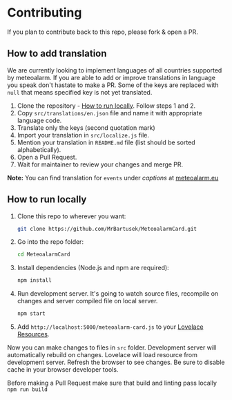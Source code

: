 # Contributing

If you plan to contribute back to this repo, please fork & open a PR.

## How to add translation

We are currently looking to implement languages of all countries supported by meteoalarm. If you are able to add or improve translations in language you speak don't hastate to make a PR. Some of the keys are replaced with `null` that means specified key is not yet translated.

1. Clone the repository - [How to run locally](#How-to-run-locally). Follow steps 1 and 2.
2. Copy `src/translations/en.json` file and name it with appropriate language code.
3. Translate only the keys (second quotation mark)
4. Import your translation in `src/localize.js` file.
5. Mention your translation in `README.md` file (list should be sorted alphabetically). 
6. Open a Pull Request.
7. Wait for maintainer to review your changes and merge PR.

**Note:** You can find translation for `events` under _captions_ at [meteoalarm.eu](https://www.meteoalarm.eu)

## How to run locally

1. Clone this repo to wherever you want:
   ```sh
   git clone https://github.com/MrBartusek/MeteoalarmCard.git
   ```
2. Go into the repo folder:
   ```sh
   cd MeteoalarmCard
   ```
3. Install dependencies (Node.js and npm are required):
   ```sh
   npm install
   ```
4. Run development server. It's going to watch source files, recompile on changes and server compiled file on local server.
   ```sh
   npm start
   ```
5. Add `http://localhost:5000/meteoalarm-card.js` to your [Lovelace Resources](https://my.home-assistant.io/redirect/lovelace_resources/).

Now you can make changes to files in `src` folder. Development server will automatically rebuild on changes. Lovelace will load resource from development server. Refresh the browser to see changes. Be sure to disable cache in your browser developer tools.

Before making a Pull Request make sure that build and linting pass locally `npm run build`
